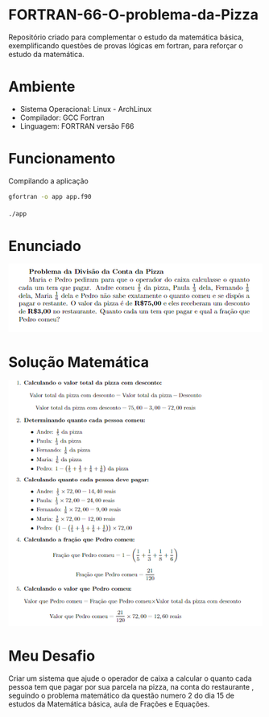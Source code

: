# FORTRAN-66-O-problema-da-Pizza
Repositório criado para complementar o estudo da matemática básica, exemplificando questões de provas lógicas em fortran, para reforçar o estudo da matemática.

# Ambiente

 - Sistema Operacional: Linux - ArchLinux
 - Compilador: GCC Fortran
 - Linguagem: FORTRAN versão F66 

 # Funcionamento

   Compilando a aplicação

   ```bash
   gfortran -o app app.f90

   ./app
   
   ``` 

# Enunciado

![Alt text](image-1.png)

# Solução Matemática

![Alt text](image-2.png)

# Meu Desafio

  Criar um sistema que ajude o operador de caixa a calcular o quanto cada pessoa tem que pagar por sua parcela na pizza, na conta do restaurante , seguindo o problema matemático da questão numero 2 do dia 15 de estudos da Matemática básica, aula de Frações e Equações.

